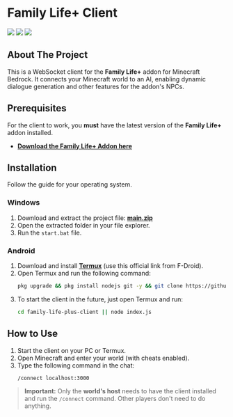 # Family Life+ Client

[![](https://cdn.jsdelivr.net/npm/@intergrav/devins-badges@3/assets/cozy/social/discord-plural_vector.svg)](https://discord.com/invite/HAS99pEwJ4) [![](https://cdn.jsdelivr.net/npm/@intergrav/devins-badges@3.2.0/assets/cozy/social/youtube-singular_vector.svg)](https://m.youtube.com/channel/UCrq1E1rJEaYDXeU1qXk9OaQ) [![](https://cdn.jsdelivr.net/npm/@intergrav/devins-badges@3.2.0/assets/cozy/social/twitter-singular_vector.svg)](https://x.com/sunrise_studioo)

## About The Project

This is a WebSocket client for the **Family Life+** addon for Minecraft Bedrock. It connects your Minecraft world to an AI, enabling dynamic dialogue generation and other features for the addon's NPCs.

## Prerequisites

For the client to work, you **must** have the latest version of the **Family Life+** addon installed.

- **[Download the Family Life+ Addon here](https://www.curseforge.com/minecraft-bedrock/addons/family-life-plus)**

## Installation

Follow the guide for your operating system.

### Windows

1.  Download and extract the project file: **[main.zip](https://github.com/pedrodenovo/family-life-plus-client/archive/refs/heads/main.zip)**
2.  Open the extracted folder in your file explorer.
3.  Run the `start.bat` file.

### Android

1.  Download and install **[Termux](https://f-droid.org/repo/com.termux_1022.apk)** (use this official link from F-Droid).
2.  Open Termux and run the following command:
    ```bash
    pkg upgrade && pkg install nodejs git -y && git clone https://github.com/pedrodenovo/family-life-plus-client && cd family-life-plus-client && npm install && cd ..
    ```
3.  To start the client in the future, just open Termux and run:
    ```bash
    cd family-life-plus-client || node index.js
    ```

## How to Use

1.  Start the client on your PC or Termux.
2.  Open Minecraft and enter your world (with cheats enabled).
3.  Type the following command in the chat:
    ```
    /connect localhost:3000
    ```

> **Important:** Only the **world's host** needs to have the client installed and run the `/connect` command. Other players don't need to do anything.
